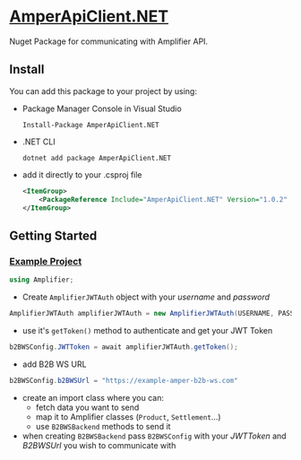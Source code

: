 # [AmperApiClient.NET](https://www.nuget.org/packages/AmperApiClient.NET/) #


Nuget Package for communicating with Amplifier API. 

## Install ##

You can add this package to your project by using:

* Package Manager Console in Visual Studio

    ```Install-Package AmperApiClient.NET```

* .NET CLI

    ```dotnet add package AmperApiClient.NET```

* add it directly to your .csproj file

    ```xml
    <ItemGroup>
        <PackageReference Include="AmperApiClient.NET" Version="1.0.2" />
    </ItemGroup>
    ```

## Getting Started ##

### [Example Project](https://bitbucket.org/amplifierspzoo/amper-translator-example) ###


```cs
using Amplifier;
```
* Create ```AmplifierJWTAuth``` object with your *username* and *password*

```cs
AmplifierJWTAuth amplifierJWTAuth = new AmplifierJWTAuth(USERNAME, PASSWORD);
```
* use it's ```getToken()``` method to authenticate and get your JWT Token
    
```cs
b2BWSConfig.JWTToken = await amplifierJWTAuth.getToken();
```
* add B2B WS URL 

```cs
b2BWSConfig.b2BWSUrl = "https://example-amper-b2b-ws.com"
```
* create an import class where you can:
    * fetch data you want to send
    * map it to Amplifier classes (```Product```, ```Settlement```...)
    * use ```B2BWSBackend``` methods to send it
* when creating ```B2BWSBackend``` pass ```B2BWSConfig``` with your *JWTToken* and *B2BWSUrl* you wish to communicate with